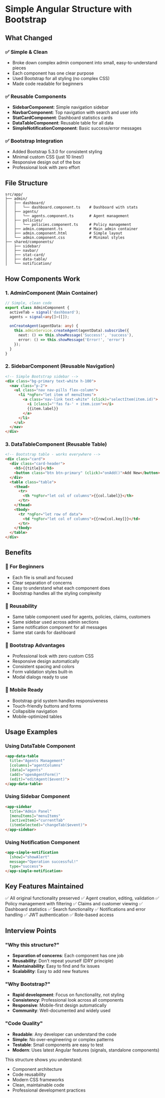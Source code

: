 # Simple Angular Structure with Bootstrap

## What Changed

### ✅ **Simple & Clean**
- Broke down complex admin component into small, easy-to-understand pieces
- Each component has one clear purpose
- Used Bootstrap for all styling (no complex CSS)
- Made code readable for beginners

### ✅ **Reusable Components**
- **SidebarComponent**: Simple navigation sidebar
- **NavbarComponent**: Top navigation with search and user info
- **StatCardComponent**: Dashboard statistics cards
- **DataTableComponent**: Reusable table for all data
- **SimpleNotificationComponent**: Basic success/error messages

### ✅ **Bootstrap Integration**
- Added Bootstrap 5.3.0 for consistent styling
- Minimal custom CSS (just 10 lines!)
- Responsive design out of the box
- Professional look with zero effort

## File Structure

```
src/app/
├── admin/
│   ├── dashboard/
│   │   └── dashboard.component.ts    # Dashboard with stats
│   ├── agents/
│   │   └── agents.component.ts       # Agent management
│   ├── policies/
│   │   └── policies.component.ts     # Policy management
│   ├── admin.component.ts            # Main admin container
│   ├── admin.component.html          # Simple layout
│   └── admin.component.css           # Minimal styles
├── shared/components/
│   ├── sidebar/
│   ├── navbar/
│   ├── stat-card/
│   ├── data-table/
│   └── notification/
```

## How Components Work

### 1. **AdminComponent** (Main Container)
```typescript
// Simple, clean code
export class AdminComponent {
  activeTab = signal('dashboard');
  agents = signal<any[]>([]);
  
  onCreateAgent(agentData: any) {
    this.adminService.createAgent(agentData).subscribe({
      next: () => this.showMessage('Success!', 'success'),
      error: () => this.showMessage('Error!', 'error')
    });
  }
}
```

### 2. **SidebarComponent** (Reusable Navigation)
```html
<!-- Simple Bootstrap sidebar -->
<div class="bg-primary text-white h-100">
  <nav class="p-2">
    <ul class="nav nav-pills flex-column">
      <li *ngFor="let item of menuItems">
        <a class="nav-link text-white" (click)="selectItem(item.id)">
          <i [class]="'fas fa-' + item.icon"></i>
          {{item.label}}
        </a>
      </li>
    </ul>
  </nav>
</div>
```

### 3. **DataTableComponent** (Reusable Table)
```html
<!-- Bootstrap table - works everywhere -->
<div class="card">
  <div class="card-header">
    <h5>{{title}}</h5>
    <button class="btn btn-primary" (click)="onAdd()">Add New</button>
  </div>
  <table class="table">
    <thead>
      <tr>
        <th *ngFor="let col of columns">{{col.label}}</th>
      </tr>
    </thead>
    <tbody>
      <tr *ngFor="let row of data">
        <td *ngFor="let col of columns">{{row[col.key]}}</td>
      </tr>
    </tbody>
  </table>
</div>
```

## Benefits

### 🎯 **For Beginners**
- Each file is small and focused
- Clear separation of concerns
- Easy to understand what each component does
- Bootstrap handles all the styling complexity

### 🔄 **Reusability**
- Same table component used for agents, policies, claims, customers
- Same sidebar used across admin sections
- Same notification component for all messages
- Same stat cards for dashboard

### 🎨 **Bootstrap Advantages**
- Professional look with zero custom CSS
- Responsive design automatically
- Consistent spacing and colors
- Form validation styles built-in
- Modal dialogs ready to use

### 📱 **Mobile Ready**
- Bootstrap grid system handles responsiveness
- Touch-friendly buttons and forms
- Collapsible navigation
- Mobile-optimized tables

## Usage Examples

### Using DataTable Component
```html
<app-data-table
  title="Agents Management"
  [columns]="agentColumns"
  [data]="agents"
  (add)="openAgentForm()"
  (edit)="editAgent($event)">
</app-data-table>
```

### Using Sidebar Component
```html
<app-sidebar
  title="Admin Panel"
  [menuItems]="menuItems"
  [activeItem]="currentTab"
  (itemSelected)="changeTab($event)">
</app-sidebar>
```

### Using Notification Component
```html
<app-simple-notification
  [show]="showAlert"
  message="Operation successful!"
  type="success">
</app-simple-notification>
```

## Key Features Maintained

✅ All original functionality preserved
✅ Agent creation, editing, validation
✅ Policy management with filtering
✅ Claims and customer viewing
✅ Dashboard statistics
✅ Search functionality
✅ Notifications and error handling
✅ JWT authentication
✅ Role-based access

## Interview Points

### "Why this structure?"
- **Separation of concerns**: Each component has one job
- **Reusability**: Don't repeat yourself (DRY principle)
- **Maintainability**: Easy to find and fix issues
- **Scalability**: Easy to add new features

### "Why Bootstrap?"
- **Rapid development**: Focus on functionality, not styling
- **Consistency**: Professional look across all components
- **Responsive**: Mobile-first design automatically
- **Community**: Well-documented and widely used

### "Code Quality"
- **Readable**: Any developer can understand the code
- **Simple**: No over-engineering or complex patterns
- **Testable**: Small components are easy to test
- **Modern**: Uses latest Angular features (signals, standalone components)

This structure shows you understand:
- Component architecture
- Code reusability
- Modern CSS frameworks
- Clean, maintainable code
- Professional development practices